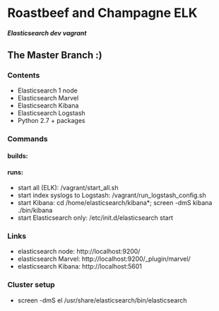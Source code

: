 # Roastbeef and Champagne ELK
##### Elasticsearch dev vagrant<br>

## The Master Branch :)

### Contents
* Elasticsearch 1 node
* Elasticsearch Marvel
* Elasticsearch Kibana
* Elasticsearch Logstash
* Python 2.7 + packages

### Commands

#### builds:


#### runs:

* start all (ELK): /vagrant/start_all.sh
* start index syslogs to Logstash: /vagrant/run_logstash_config.sh
* start Kibana: cd /home/elasticsearch/kibana*; screen -dmS kibana ./bin/kibana
* start Elasticsearch only: /etc/init.d/elasticsearch start

### Links

* elasticsearch node: http://localhost:9200/
* elasticsearch Marvel: http://localhost:9200/_plugin/marvel/
* elasticsearch Kibana: http://localhost:5601

### Cluster setup

* screen -dmS el /usr/share/elasticsearch/bin/elasticsearch